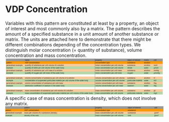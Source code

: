 # VDP Concentration
Variables with this pattern are constituted at least by a property, an object of interest and most commonly also by a matrix. The pattern describes the amount of a specified substance in a unit amount of another substance or matrix. The units are attached here to demonstrate that there might be different combinations depending of the concentration types. We distinguish molar concentration (= quantity of substance), volume concentration and mass concentration. 
![concentration](gfx/concentration.JPG)
A specific case of mass concentration is density, which does not involve any matrix. 
![density](gfx/density1.JPG)
